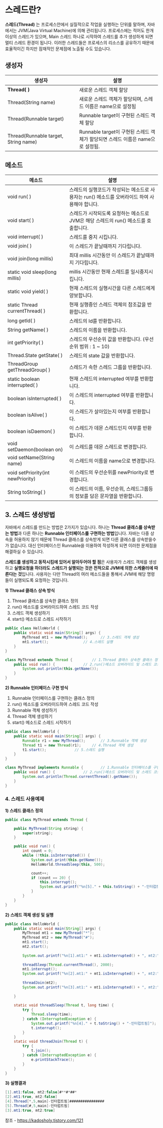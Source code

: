 
# **스레드란?**

**스레드(Thread)** 는 프로세스안에서 실질적으로 작업을 실행하는 단위를 말하며, 자바에서는 JVM(Java Virtual Machine)에 의해 관리됩니다. 프로세스에는 적어도 한개 이상의 스레드가 있으며, Main 스레드 하나로 시작하여 스레드를 추가 생성하게 되면 멀티 스레드 환경이 됩니다. 이러한 스레드들은 프로세스의 리소스를 공유하기 때문에 효율적이긴 하지만 잠재적인 문제점에 노출될 수도 있습니다. 

## **생성자**
| 생성자                                     | 설명                                                                           |
| ------------------------------------------ | ------------------------------------------------------------------------------ |
| **Thread( )**                             | 새로운 스레드 객체 할당                                                        |
| Thread(String name)                   | 새로운 스레드 객체가 할당되며, 스레드 이름은 name으로 설정됨                   |
| Thread(Runnable target)              |  Runnable target이 구현된 스레드 객체 할당                                      |
| Thread(Runnable target, String name)| Runnable target이 구현된 스레드 객체가 할당되면 스레드 이름은 name으로 설정됨. |


## **메소드**
| 메소드                                  | 설명                                                                                           |
| --------------------------------------- | ---------------------------------------------------------------------------------------------- |
| void run( )                        | 스레드의 실행코드가 작성되는 메소드로 사용자는 run() 메소드를 오버라이드 하여 사용해야 합니다. |
| void start( )                      | 스레드가 시작되도록 요청하는 메소드로 JVM은 해당 스레드의 run() 메소드를 호출합니다.           |
| void interrupt( )                  | 스레드를 중지 시킵니다.                                                                        |
| void join( )                      | 이 스레드가 끝날때까지 기다립니다.                                                             |
| void join(long millis) | 최대 millis 시간동안 이 스레드가 끝날때까지 기다립니다.                                        |
| static void sleep(long millis)     | millis 시간동안 현재 스레드를 일시중지시킵니다.                                                |
| static void yield( )               | 현재 스레드의 실행시간을 다른 스레드에게 양보합니다.                                           |
| static Thread currentThread( )     | 현재 실행중인 스레드 객체의 참조값을 반환합니다.                                               |
| long getId( )                     | 스레드의 Id를 반환합니다.                                                                      |
| String getName( )                 | 스레드의 이름을 반환합니다.                                                                    |
| int getPriority( )                | 스레드의 우선순위 값을 반환합니다. (우선순위 범위 : 1 ~ 10)                                    |
| Thread.State getState( )          | 스레드의 state 값을 반환합니다.                                                                |
| ThreadGroup getThreadGroup( )      | 스레드가 속한 스레드 그룹을 반환합니다.                                                        |
| static boolean interrupted( )      | 현재 스레드의 interrupted 여부를 반환합니다.                                                   |
| boolean isInterrupted( )          | 이 스레드의 interrupted 여부를 반환합니다.                                                     |
| boolean isAlive( )                | 이 스레드가 살아있는지 여부를 반환합니다.                                                      |
| boolean isDaemon( )              | 이 스레드가 데몬 스레드인지 여부를 반환합니다.                                                 |
| void setDaemon(boolean on)         | 이 스레드를 데몬 스레드로 변경합니다.                                                          |
| void setName(String name)          | 이 스레드의 이름을 name으로 변경합니다.                                                        |
| void setPriority(int newPriority)  | 이 스레드의 우선순위를 newPriority로 변경합니다.                                               |
| String toString( )                  | 이 스레드의 이름, 우선순위, 스레드그룹등의 정보를 담은 문자열을 반환합니다.                    |

## **3. 스레드 생성방법**

자바에서 스레드를 만드는 방법은 2가지가 있습니다. 하나는 **Thread 클래스를 상속받는 방법**과 다른 하나는 **Runnable 인터페이스를 구현하는 방법**입니다. 자바는 다중 상속을 허용하지 않기 때문에 Thread 클래스를 상속받게 되면 다른 클래스를 상속받을수가 없습니다. 대신 인터페이스인 Runnable을 이용하여 작성하게 되면 이러한 문제점을 해결하실 수 있습니다. 

**스레드를 생성하고 동작시킴에 있어서 알아두어야 할 점**은 사용자가 스레드 객체를 생성하고 **실행요청을 하더라도** **스레드가 실행되는 것은 전적으로 JVM에 의한 스케쥴러에 따른다는 것**입니다. 사용자는 다만 Thread의 여러 메소드들을 통해서 JVM에 해당 명령들이 실행되도록 요청하는 것입니다. 

**1) Thread 클래스 상속 방식**

1. Thread 클래스를 상속한 클래스 정의
2. run() 메소드를 오버라이드하여 스레드 코드 작성
3. 스레드 객체 생성하기
4. start() 메소드로 스레드 시작하기

```java
public class HelloWorld {
	public static void main(String[] args) {
		MyThread mt1 = new MyThread();		// 3.스레드 객체 생성
		mt1.start();				// 4.스레드 실행
	}
}

class MyThread extends Thread {			// 1.Thread 클래스 상속한 클래스 정의
	public void run() {				// 2.run()메소드 오버라이드 및 스레드 코드 작성
		System.out.println(this.getName());
	}
}
```

**2) Runnable 인터페이스 구현 방식**

1. Runnable 인터페이스를 구현하는 클래스 정의
2. run() 메소드를 오버라이드하여 스레드 코드 작성
3. Runnable 객체 생성하기
4. Thread 객체 생성하기
5. start() 메소드로 스레드 시작하기

```java
public class HelloWorld {
	public static void main(String[] args) {
		Runnable r1 = new MyThread();		// 3.Runnable 객체 생성
		Thread t1 = new Thread(r1);		// 4.Thread 객체 생성
		t1.start();				// 5.스레드 실행
	}
}

class MyThread implements Runnable {		// 1.Runnable 인터페이스를 구현하는 클래스 정의
	public void run() {				// 2.run()메소드 오버라이드 및 스레드 코드 작성
		System.out.println(Thread.currentThread().getName());
	}
}
```

### **4. 스레드 사용예제**

**1) 스레드 클래스 정의**

```java
public class MyThread extends Thread {

	public MyThread(String string) {
		super(string);
	}

	public void run() {
		int count = 0;
		while (!this.isInterrupted()) {
			System.out.print(this.getName());
			HelloWorld.threadSleep(this, 500);

			count++;
			if (count == 20) {
				this.interrupt();
				System.out.printf("%n[5]." + this.toString() + "-인터럽트됨]");
			}
		}
	}
}
```

**2) 스레드 객체 생성 및 실행**

```java
public class HelloWorld {
	public static void main(String[] args) {
		MyThread mt1 = new MyThread("*");		
		MyThread mt2 = new MyThread("#");		
		mt1.start();		
		mt2.start();
		
		System.out.printf("%n[1].mt1:" + mt1.isInterrupted() + ", mt2:" + mt2.isInterrupted() + "]");
		
		threadSleep(Thread.currentThread(), 2000);
		mt1.interrupt();
		System.out.printf("%n[2].mt1:" + mt1.isInterrupted() + ", mt2:" + mt2.isInterrupted() + "]");
		
		threadJoin(mt2);
		System.out.printf("%n[3].mt1:" + mt1.isInterrupted() + ", mt2:" + mt2.isInterrupted() + "]");
		
	}
	
	static void threadSleep(Thread t, long time) {
		try {
			Thread.sleep(time);
		} catch (InterruptedException e) {
			System.out.printf("%n[4]." + t.toString() + "-인터럽트됨]");
			t.interrupt();
		}
	}
	static void threadJoin(Thread t) {
		try {
			t.join();
		} catch (InterruptedException e) {
			e.printStackTrace();
		}
	}
}
```

**3) 실행결과**

```java
[1].mt1:false, mt2:false]#**#*##*
[2].mt1:true, mt2:false]
[4].Thread[*,5,main]-인터럽트됨]################
[5].Thread[#,5,main]-인터럽트됨]
[3].mt1:true, mt2:true]
```



참조 - https://kadosholy.tistory.com/121